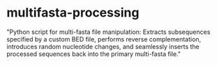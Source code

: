# multifasta-processing
"Python script for multi-fasta file manipulation: Extracts subsequences specified by a custom BED file, performs reverse complementation, introduces random nucleotide changes, and seamlessly inserts the processed sequences back into the primary multi-fasta file."
